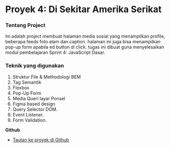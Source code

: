 # Proyek 4: Di Sekitar Amerika Serikat

### Tentang Project

Ini adalah project membuat halaman media sosial yang menampilkan profile, beberapa feeds foto alam dan caption. halaman ini juga bisa menampilkan pop-up form apabila ed button di click. tugas ini dibuat guna menyelesaikan modul pembelajaran Sprint 4: JavaScript Dasar.


### Teknik yang digunakan
1. Struktur File & Methodologi BEM
2. Tag Semantik
3. Flexbox
4. Pop-Up Form
5. Media Queri layar Ponsel
6. Figma based design
7. Query Selector DOM.
8. Event Listener.
9. Form Validation.


**Github**

* [Tautan ke proyek di Github](https://gayopratama.github.io/web_project_4_id/)


